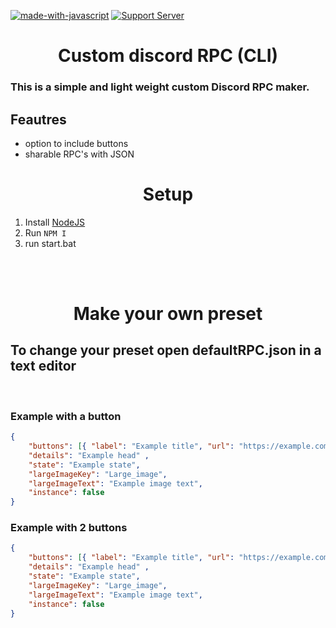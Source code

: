   [![made-with-javascript](https://img.shields.io/badge/Made%20with-JavaScript-1f425f.svg)](https://www.javascript.com)
  [![Support Server](https://img.shields.io/discord/591914197219016707.svg?color=7289da&label=Support-server&logo=discord&style=flat-square)](https://discord.gg/vpEv3HJ)
 
<h1 align="center"> Custom discord RPC (CLI)</h1>


###  This is a simple and light weight custom Discord RPC maker.


## Feautres 
- option to include buttons
- sharable RPC's with JSON 
 


<h1 align="center"> Setup </h1> 

   1. Install [NodeJS](https://nodejs.org/en/)
   2. Run `NPM I`
   3. run start.bat  

   <br>
   <br>

<h1 align= "center"> Make your own preset </h1>
<h2>To change your preset open defaultRPC.json in a text editor</h2>

<br>

<h3>Example with a button</h3>

```json
{
    "buttons": [{ "label": "Example title", "url": "https://example.com"}],
    "details": "Example head" ,
    "state": "Example state",
    "largeImageKey": "Large_image",
    "largeImageText": "Example image text",
    "instance": false
} 
```

<h3>Example with 2 buttons</h3>

```json
{
    "buttons": [{ "label": "Example title", "url": "https://example.com"}, { "label": "Example title", "url": "https://example.com"}],
    "details": "Example head" ,
    "state": "Example state",
    "largeImageKey": "Large_image",
    "largeImageText": "Example image text",
    "instance": false
}
```